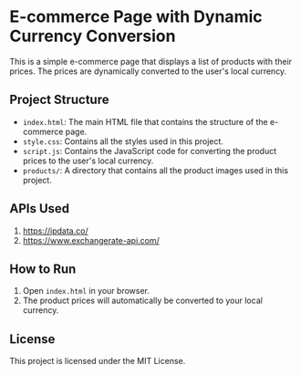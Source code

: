 # E-commerce Page with Dynamic Currency Conversion

This is a simple e-commerce page that displays a list of products with their prices. The prices are dynamically converted to the user's local currency.

## Project Structure

- `index.html`: The main HTML file that contains the structure of the e-commerce page.
- `style.css`: Contains all the styles used in this project.
- `script.js`: Contains the JavaScript code for converting the product prices to the user's local currency.
- `products/`: A directory that contains all the product images used in this project.

## APIs Used

1. https://ipdata.co/
2. https://www.exchangerate-api.com/

## How to Run

1. Open `index.html` in your browser.
2. The product prices will automatically be converted to your local currency.

## License

This project is licensed under the MIT License.